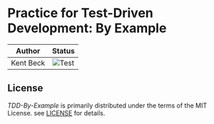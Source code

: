 # Practice for Test-Driven Development: By Example

| Author | Status |
| :--: | :--: |
| Kent Beck | ![Test](https://github.com/x86chi/TDD-By-Example/workflows/Test/badge.svg)|

## License

_TDD-By-Example_ is primarily distributed under the terms of the MIT License. see [LICENSE](./LICENSE) for details.
